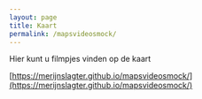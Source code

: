 ```yaml
---
layout: page
title: Kaart
permalink: /mapsvideosmock/
---
```

Hier kunt u filmpjes vinden op de kaart


[https://merijnslagter.github.io/mapsvideosmock/](https://merijnslagter.github.io/mapsvideosmock/)
